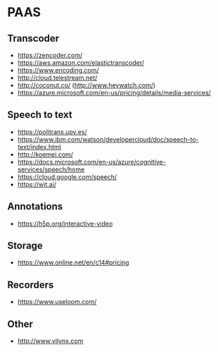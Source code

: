 PAAS
====


Transcoder
-----------

* https://zencoder.com/
* https://aws.amazon.com/elastictranscoder/
* https://www.encoding.com/
* http://cloud.telestream.net/
* http://coconut.co/ (http://www.heywatch.com/)
* https://azure.microsoft.com/en-us/pricing/details/media-services/

Speech to text
---------------

* https://politrans.upv.es/
* https://www.ibm.com/watson/developercloud/doc/speech-to-text/index.html
* http://koemei.com/
* https://docs.microsoft.com/en-us/azure/cognitive-services/speech/home
* https://cloud.google.com/speech/
* https://wit.ai/

Annotations
-----------

* https://h5p.org/interactive-video

Storage
-------

* https://www.online.net/en/c14#pricing

Recorders
---------

* https://www.useloom.com/

Other
-----

* http://www.vilynx.com
